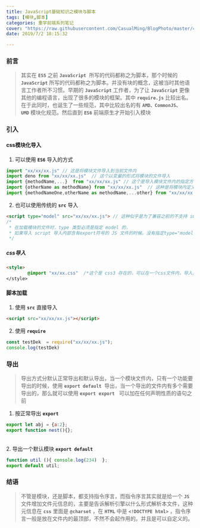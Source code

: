 ```yaml
---
title: JavaScript基础知识之模块与脚本
tags: [模块,脚本]
categories: 重学前端系列笔记
cover: "https://raw.githubusercontent.com/CasualMing/BlogPhoto/master/4d974773e5.jpg"
date: 2019/7/2 18:15:32 

---
```


<a name="g7fJD"></a>
### 前言
> 其实在 **`ES5`** 之前 **`JavaScript`**  所写的代码都称之为脚本，那个时候的 **`JavaScript`** 所写的代码都称之为脚本。并没有块的概念，这被当时其他语言工作者所不习惯。早期的 **`JavaScript`** 工作者，为了让 **`JavaScript`** 更像其他的编程语言，出现了很多的模块的框架。其中 **`require.js`** 比较出名。在于此同时，也诞生了一些规范，其中比较出名的有 **`AMD、CommonJS、UMD`** 模块化规范。然后直到 **`ES6`** 前端原生才开始引入模块

<a name="w41bQ"></a>
### 引入
<a name="SvQ7U"></a>
#### css模块化导入

1. 可以使用 **`ES6`** 导入的方式
```javascript
import "xx/xx/xx.js" // 这是将模块文件导入到当前文件内
import deno from "xx/xx/xx.js"  // 这个以变量的形式将模块的文件导入
import {methodName,...}  from "xx/xx/xx.js" // 这个是导入模块文件内的指定方法，这里导入的方法名必须得跟模块文件内定义的方法一样
import {otherName as methodName} from "xx/xx/xx.js"  // 这种是将模块内定义的方法以另外一个昵称导入到本文件内
import {methodNameOne,otherName as methodName,...other} from "xx/xx/xx.js"
```

2. 也可以使用传统的 **`src`** 导入
```html
<script type="model" src="xx/xx/xx.js"> // 这种似乎是为了兼容之前的不支持 import 的
/*
 * 在加载模块的文件时，type 类型必须是指定 model 的，
 * 如果导入 script 导入内部含有export符号的 JS 文件的时候。没有指定type="model"，那么就会报错。
 */
```
<a name="lAwkW"></a>
##### css导入
```html
<style>
		@import "xx/xx.css"  /*这个是 css3 存在的，可以在一个css文件内，导入另外一个css 文件 */
</style>
```

<a name="rU5od"></a>
#### 脚本加载

1. 使用 **`src`** 直接导入
```html
<script src="xx/xx/xx.js"></script>
```

2. 使用 **`require`** 
```javascript
const testDek  = require("xx/xx/xx.js");
console.log(testDek)
```
<a name="t5ORU"></a>
### 导出
> 导出方式分默认正常导出和默认导出，当一个模块文件内，只有一个功能要导出的时候，使用 **`export default`**  导出，当一个导出的文件内有多个需要导出的，那么就可以使用 **`export`** 
> **`export`**   可以加在任何声明性质的语句之前 

1. 按正常导出 **`export`** 
```javascript
export let abj = {a:2};
export function nest(){};
```

<br />2. 导出一个默认模块 **`export default`** 
```javascript
function util (){ console.log(234)  };
export default util;
```

<a name="BpX8R"></a>
### 结语
> 不管是模块，还是脚本，都支持指令序言，而指令序言其实就是给一个 **`JS`**  文件增加文件元信息的，主要是告诉解析引擎以什么形式解析本文件，这种元信息在 **`css`** 里面是 **`@charset`** ，在 **`HTML`** 中是 **`<!DOCTYPE html>`** ，指令序言一般是放在文件内的最顶部，不然不会起作用的。并且是可以自定义的。


